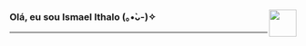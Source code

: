 <h3> Olá, eu sou Ismael Ithalo (｡•̀ᴗ-)✧ <img src="https://media.giphy.com/media/XGDaLXMFuDfQY9Av3p/giphy.gif" width="48" align='right'></h3>
<hr>
<!--img align='right' src="https://media.giphy.com/media/3oKIPpFhwsMNrRIjN6/giphy.gif" width="230">
<!--p><em>Computer Engineering student at <a href="http://www.unb.br">University of Brasilia</a> <img src="https://asmetro.org.br/portalsn/wp-content/uploads/2016/11/UnB.png" width="30"></br-->
<!-- (｡•̀ᴗ-)✧
**ismaelithalo/ismaelithalo** is a ✨ _special_ ✨ repository because its `README.md` (this file) appears on your GitHub profile.

Here are some ideas to get you started:

- 🔭 I’m currently working on ...
- 🌱 I’m currently learning ...
- 👯 I’m looking to collaborate on ...
- 🤔 I’m looking for help with ...
- 💬 Ask me about ...
- 📫 How to reach me: ...
- 😄 Pronouns: ...
- ⚡ Fun fact: ...
-->
